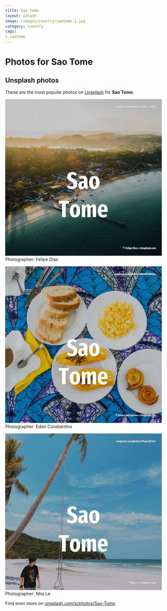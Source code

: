 ```yaml
---
title: Sao Tome
layout: splash
image: /images/country/saotome.1.jpg
category: country
tags:
- saotome
---
```

# Photos for Sao Tome
 
## Unsplash photos
These are the most popular photos on [Unsplash](https://unsplash.com) for **Sao Tome**.
 
![Sao Tome](/images/country/saotome.1.jpg)
Photographer:  Felipe Dias
 
![Sao Tome](/images/country/saotome.2.jpg)
Photographer:  Eden Constantino
 
![Sao Tome](/images/country/saotome.3.jpg)
Photographer:  Nha Le
 
Find even more on [unsplash.com/s/photos/Sao-Tome](https://unsplash.com/s/photos/Sao-Tome)
 
